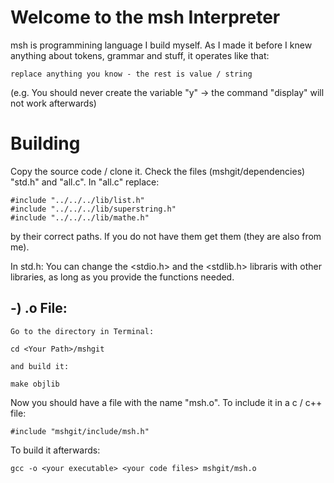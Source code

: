 # Welcome to the msh Interpreter
msh is programmining language I build myself. As I made it before I knew anything about tokens, grammar and stuff, it operates like that:

    replace anything you know - the rest is value / string

(e.g. You should never create the variable "y" -> the command "display" will not work afterwards)

# Building
Copy the source code / clone it.
Check the files (mshgit/dependencies) "std.h" and "all.c". In "all.c" replace: 

    #include "../../../lib/list.h"
    #include "../../../lib/superstring.h"
    #include "../../../lib/mathe.h"

by their correct paths. If you do not have them get them (they are also from me).

In std.h: You can change the <stdio.h> and the <stdlib.h> libraris with other libraries, as long as you provide the functions needed.

## -) .o File: 
    Go to the directory in Terminal:

    cd <Your Path>/mshgit

    and build it:

    make objlib

Now you should have a file with the name
"msh.o". 
To include it in a c / c++ file:

    #include "mshgit/include/msh.h"

To build it afterwards:

    gcc -o <your executable> <your code files> mshgit/msh.o

